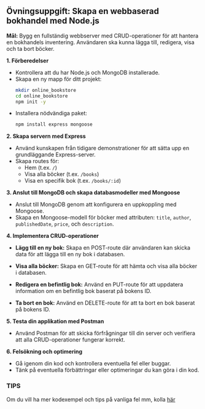 ## Övningsuppgift: Skapa en webbaserad bokhandel med Node.js

**Mål:** Bygg en fullständig webbserver med CRUD-operationer för att hantera en bokhandels inventering. Användaren ska kunna lägga till, redigera, visa och ta bort böcker.

**1. Förberedelser**

- Kontrollera att du har Node.js och MongoDB installerade.
- Skapa en ny mapp för ditt projekt:
  ```bash
  mkdir online_bookstore
  cd online_bookstore
  npm init -y
  ```
- Installera nödvändiga paket:
  ```bash
  npm install express mongoose
  ```

**2. Skapa servern med Express**

- Använd kunskapen från tidigare demonstrationer för att sätta upp en grundläggande Express-server.
- Skapa routes för:
  - Hem (t.ex. `/`)
  - Visa alla böcker (t.ex. `/books`)
  - Visa en specifik bok (t.ex. `/books/:id`)

**3. Anslut till MongoDB och skapa databasmodeller med Mongoose**

- Anslut till MongoDB genom att konfigurera en uppkoppling med Mongoose.
- Skapa en Mongoose-modell för böcker med attributen: `title`, `author`, `publishedDate`, `price`, och `description`.

**4. Implementera CRUD-operationer**

- **Lägg till en ny bok:**
  Skapa en POST-route där användaren kan skicka data för att lägga till en ny bok i databasen.
  
- **Visa alla böcker:**
  Skapa en GET-route för att hämta och visa alla böcker i databasen.
  
- **Redigera en befintlig bok:**
  Använd en PUT-route för att uppdatera information om en befintlig bok baserat på bokens ID.
  
- **Ta bort en bok:**
  Använd en DELETE-route för att ta bort en bok baserat på bokens ID.

**5. Testa din applikation med Postman**

- Använd Postman för att skicka förfrågningar till din server och verifiera att alla CRUD-operationer fungerar korrekt.

**6. Felsökning och optimering**

- Gå igenom din kod och kontrollera eventuella fel eller buggar.
- Tänk på eventuella förbättringar eller optimeringar du kan göra i din kod.

### TIPS
Om du vill ha mer kodexempel och tips på vanliga fel mm, kolla [här](https://github.com/TE4-Academy/2324/edit/main/sessions/002/exercise-272x.md)
